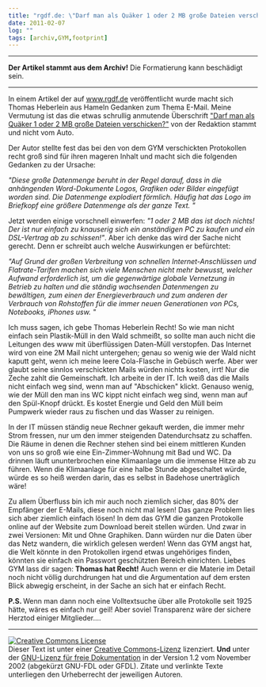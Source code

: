 ```yaml
---
title: "rgdf.de: \"Darf man als Quäker 1 oder 2 MB große Dateien verschicken? \""
date: 2011-02-07
log: ""
tags: [archiv,GYM,footprint]
---
```

<hr><b>Der Artikel stammt aus dem Archiv!</b> Die Formatierung kann beschädigt sein.<hr>

In einem Artikel der auf www.rgdf.de veröffentlicht wurde macht sich Thomas Heberlein aus Hameln Gedanken zum Thema E-Mail. Meine Vermutung ist das die etwas schrullig anmutende Überschrift <a href="http://www.rgdf.de//index.php?option=com_content&task=view&id=156&Itemid=1">"Darf man als Quäker 1 oder 2 MB große Dateien verschicken?"</a> von der Redaktion stammt und nicht vom Auto. 

Der Autor stellte fest das bei den von dem GYM verschickten Protokollen recht groß sind für ihren mageren Inhalt und macht sich die folgenden Gedanken zu der Ursache: 
<!--break-->
<i>"Diese große Datenmenge beruht in der Regel darauf, dass in die anhängenden Word-Dokumente Logos, Grafiken oder Bilder eingefügt worden sind. Die Datenmenge explodiert förmlich. Häufig hat das Logo im Briefkopf eine größere Datenmenge als der ganze Text. "</i>

Jetzt werden einige vorschnell einwerfen:  <i>"1 oder 2 MB das ist doch nichts! Der ist nur einfach zu knauserig sich ein anständigen PC zu kaufen und ein DSL-Vertrag ab zu schissen!"</i>. Aber ich denke das wird der Sache nicht gerecht. Denn er schreibt auch welche Auswirkungen er befürchtet:

<i>"Auf Grund der großen Verbreitung von schnellen Internet-Anschlüssen und Flatrate-Tarifen machen sich viele Menschen nicht mehr bewusst, welcher Aufwand erforderlich ist, um die gegenwärtige globale Vernetzung in Betrieb zu halten und die ständig wachsenden Datenmengen zu bewältigen, zum einen der Energieverbrauch und zum anderen der Verbrauch von Rohstoffen für die immer neuen Generationen von PCs, Notebooks, iPhones usw. "</i>

Ich muss sagen, ich gebe  Thomas Heberlein Recht! So wie man nicht einfach sein Plastik-Müll in den Wald schmeißt,  so sollte man auch nicht die Leitungen des www mit überflüssigen Daten-Müll verstopfen. Das Internet wird von eine 2M Mail nicht untergehen; genau so wenig wie der Wald nicht kaputt geht, wenn ich meine leere Cola-Flasche in Gebüsch werfe. Aber wer glaubt seine sinnlos verschickten Mails würden nichts kosten, irrt! Nur die Zeche zahlt die Gemeinschaft. Ich arbeite in der IT. Ich weiß das die Mails nicht einfach weg sind, wenn man auf "Abschicken" klickt. Genauso wenig, wie der Müll den man ins WC kippt nicht einfach weg sind, wenn man auf den Spül-Knopf drückt. Es kostet Energie und Geld den Müll beim Pumpwerk wieder raus zu fischen und das Wasser zu reinigen. 

In der IT müssen ständig neue Rechner gekauft werden, die immer mehr Strom fressen, nur um den immer steigenden Datendurchsatz zu schaffen. Die Räume in denen die Rechner stehen sind bei einem mittleren Kunden von uns so groß wie eine Ein-Zimmer-Wohnung mit Bad und WC. Da drinnen läuft ununterbrochen eine Klimaanlage um die immense Hitze ab zu führen. Wenn die Klimaanlage für eine halbe Stunde abgeschaltet würde, würde es so heiß werden darin, das es selbst in Badehose unerträglich wäre!

Zu allem Überfluss bin ich mir auch noch ziemlich sicher, das 80% der Empfänger der E-Mails, diese noch nicht mal lesen! Das ganze Problem lies sich aber ziemlich einfach lösen! In dem das GYM die ganzen Protokolle online auf der Website zum Download bereit stellen würden. Und zwar in zwei Versionen: Mit und Ohne Graphiken. Dann würden nur die Daten über das Netz wandern, die wirklich gelesen werden! Wenn das GYM angst hat, die Welt könnte in den Protokollen irgend etwas ungehöriges finden, könnten sie einfach ein Passwort geschützten Bereich einrichten. Liebes GYM lass dir sagen: <b>Thomas hat Recht!</b> Auch wenn er die Materie im Detail noch nicht völlig durchdrungen hat und die Argumentation auf dem ersten Blick abwegig erscheint, in der Sache an sich hat er einfach Recht. 

<b>P.S. </b> Wenn man dann noch eine Volltextsuche über alle Protokolle seit 1925 hätte, wäres es einfach nur geil! Aber soviel Transparenz wäre der sichere Herztod einiger Mitglieder.... 

<hr />
<a rel="license" href="http://creativecommons.org/licenses/by-sa/3.0/de/"><img alt="Creative Commons License" style="border-width: 0pt;" src="http://i.creativecommons.org/l/by-sa/3.0/de/88x31.png" /></a><br />
Dieser <span xmlns:dc="http://purl.org/dc/elements/1.1/" href="http://purl.org/dc/dcmitype/Text" rel="dc:type">Text</span> ist unter einer <a rel="license" href="http://creativecommons.org/licenses/by-sa/3.0/de/">Creative Commons-Lizenz</a> lizenziert. <b>Und</b> unter der <a href="http://de.wikipedia.org/wiki/GFDL">GNU-Lizenz f&uuml;r freie Dokumentation</a> in der Version 1.2 vom November 2002 (abgek&uuml;rzt GNU-FDL oder GFDL). Zitate und verlinkte Texte unterliegen den Urheberrecht der jeweiligen Autoren.
 

